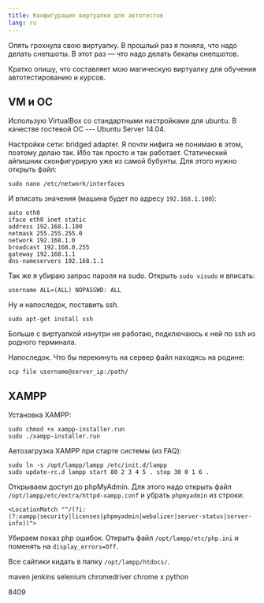 ```yaml
---
title: Конфигурация виртуалки для автотестов
lang: ru
---
```


Опять грохнула свою виртуалку. В прошлый раз я поняла, что надо делать снепшоты. В этот раз &mdash; что надо делать бекапы снепшотов.

Кратко опишу, что составляет мою магическую виртуалку для обучения автотестированию и курсов.


## VM и ОС
Использую VirtualBox со стандартными настройками для ubuntu. В качестве гостевой ОС --- Ubuntu Server 14.04.

Настройки сети: bridged adapter. Я почти нифига не понимаю в этом, поэтому делаю так. Ибо так просто и так работает. Статический айпишник сконфигурирую уже из самой бубунты. Для этого нужно открыть файл:

```
sudo nano /etc/network/interfaces
```

И вписать значения (машина будет по адресу `192.168.1.100`):

```
auto eth0
iface eth0 inet static
address 192.168.1.100
netmask 255.255.255.0
network 192.168.1.0
broadcast 192.168.0.255
gateway 192.168.1.1
dns-nameservers 192.168.1.1
```

Так же я убираю запрос пароля на sudo. Открыть `sudo visudo` и вписать:

```
username ALL=(ALL) NOPASSWD: ALL
```

Ну и напоследок, поставить ssh.

```
sudo apt-get install ssh
```

Больше с виртуалкой изнутри не работаю, подключаюсь к ней по ssh из родного терминала.

Напоследок. Что бы перекинуть на сервер файл находясь на родине:

```
scp file username@server_ip:/path/
```

## XAMPP
Установка XAMPP:

```
sudo chmod +x xampp-installer.run
sudo ./xampp-installer.run
```

Автозагрузка XAMPP при старте системы (из FAQ):

```
sudo ln -s /opt/lampp/lampp /etc/init.d/lampp
sudo update-rc.d lampp start 80 2 3 4 5 . stop 30 0 1 6 .
```

Открываем доступ до phpMyAdmin. Для этого надо открыть файл `/opt/lampp/etc/extra/httpd-xampp.conf` и убрать `phpmyadmin` из строки:

```
<LocationMatch "^/(?i:(?:xampp|security|licenses|phpmyadmin|webalizer|server-status|server-info))">
```

Убираем показ php ошибок. Открыть файл `/opt/lampp/etc/php.ini` и поменять на `display_errors=Off`.

Все сайтики кидать в папку `/opt/lampp/htdocs/`.

maven jenkins
selenium chromedriver chrome
x python

8409
